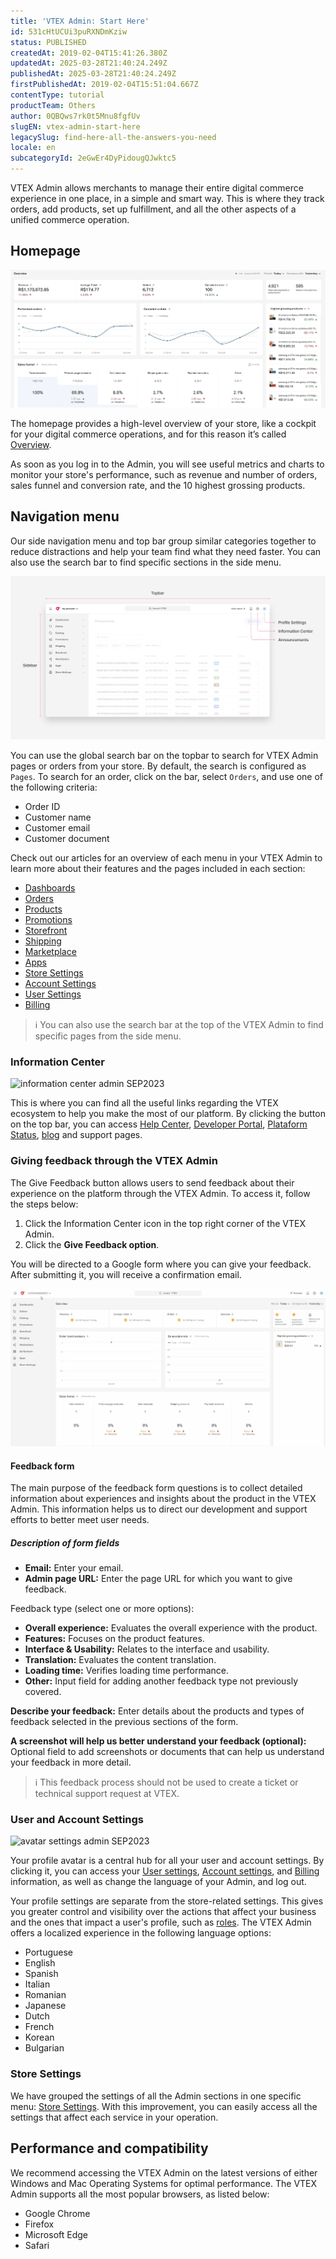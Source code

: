 ```yaml
---
title: 'VTEX Admin: Start Here'
id: 531cHtUCUi3puRXNDmKziw
status: PUBLISHED
createdAt: 2019-02-04T15:41:26.380Z
updatedAt: 2025-03-28T21:40:24.249Z
publishedAt: 2025-03-28T21:40:24.249Z
firstPublishedAt: 2019-02-04T15:51:04.667Z
contentType: tutorial
productTeam: Others
author: 0QBQws7rk0t5Mnu8fgfUv
slugEN: vtex-admin-start-here
legacySlug: find-here-all-the-answers-you-need
locale: en
subcategoryId: 2eGwEr4DyPidougQJwktc5
---
```


VTEX Admin allows merchants to manage their entire digital commerce experience in one place, in a simple and smart way. This is where they track orders, add products, set up fulfillment, and all the other aspects of a unified commerce operation.

## Homepage
![Store Overview gif EN](https://raw.githubusercontent.com/vtexdocs/help-center-content/refs/heads/main/docs/en/tutorials/Operational/vtex-admin/vtex-admin-start-here_1.gif)

The homepage provides a high-level overview of your store, like a cockpit for your digital commerce operations, and for this reason it’s called  [Overview](https://help.vtex.com/en/v4/docs/visao-geral-da-loja--6mcM4LPUqQxSiXY6uFtXZy).

As soon as you log in to the Admin, you will see useful metrics and charts to monitor your store's performance, such as revenue and number of orders, sales funnel and conversion rate, and the 10 highest grossing products.

## Navigation menu

Our side navigation menu and top bar group similar categories together to reduce distractions and help your team find what they need faster. You can also use the search bar to find specific sections in the side menu.

![admin navigation menu SEP2023](https://raw.githubusercontent.com/vtexdocs/help-center-content/refs/heads/main/docs/en/tutorials/Operational/vtex-admin/vtex-admin-start-here_2.png)

You can use the global search bar on the topbar to search for VTEX Admin pages or orders from your store. By default, the search is configured as `Pages`. To search for an order, click on the bar, select `Orders`, and use one of the following criteria:

- Order ID
- Customer name
- Customer email
- Customer document

Check out our articles for an overview of each menu in your VTEX Admin to learn more about their features and the pages included in each section:

- [Dashboards](https://help.vtex.com/en/v4/docs/visao-geral-dashboards--3FA56jDSTQjuSDwJRYQihm)   
- [Orders](https://help.vtex.com/en/v4/docs/visao-geral-pedidos--wHTMvgtq5BuUJhZdYYExj)
- [Products](https://help.vtex.com/en/v4/docs/visao-geral-produtos--5Aq3VcT9G9AeIAKFmHaf0u)   
- [Promotions](https://help.vtex.com/en/v4/docs/visao-geral-promocoes--6ZSwEn2PJQ5qs0Az2EPbd3)  
- [Storefront](https://help.vtex.com/en/v4/docs/visao-geral-storefront--6LK0TxoDqrJz2YnM90WvIk)  
- [Shipping](https://help.vtex.com/en/v4/docs/visao-geral-envio--1hw1otLpTkIjQh4WiBTFYv)  
- [Marketplace](https://help.vtex.com/en/v4/docs/visao-geral-marketplace--1MwABSIGjYSrFPUXhnUXiV)  
- [Apps](https://help.vtex.com/en/v4/docs/apps-overview--Abz99oney4PUmrf7QcHc9)  
- [Store Settings](https://help.vtex.com/en/tutorial/visao-geral-configuracoes-da-loja--6VtlMoid6iM9dP14X1CopT)  
- [Account Settings](https://help.vtex.com/en/v4/docs/account-settings-overview--159BmXTQhaP44wLxtPff6r)  
- [User Settings](https://help.vtex.com/en/v4/docs/visao-geral-configuracoes-usuario--1qYAvOTZBVYMosJ7tQm3Ry)  
- [Billing](https://help.vtex.com/en/v4/docs/billing-overview--CcugO41lhNJzQKpazKYQC)  

> ℹ️ You can also use the search bar at the top of the VTEX Admin to find specific pages from the side menu.

### Information Center

![information center admin SEP2023](https://raw.githubusercontent.com/vtexdocs/help-center-content/refs/heads/main/docs/en/tutorials/Operational/vtex-admin/vtex-admin-start-here_3.gif)

This is where you can find all the useful links regarding the VTEX ecosystem to help you make the most of our platform. By clicking the <i class='fa fa-question-circle-o'></i> button on the top bar, you can access [Help Center](https://help.vtex.com), [Developer Portal](https://developers.vtex.com/), [Plataform Status](https://status.vtex.com/), [blog](https://vtex.com/en/blog/) and support pages.

### Giving feedback through the VTEX Admin
The Give Feedback button allows users to send feedback about their experience on the platform through the VTEX Admin. To access it, follow the steps below:

1. Click the Information Center icon in the top right corner of the VTEX Admin.
2. Click the **Give Feedback option**.

You will be directed to a Google form where you can give your feedback. After submitting it, you will receive a confirmation email.

![Botão feedback - EN](https://raw.githubusercontent.com/vtexdocs/help-center-content/refs/heads/main/docs/en/tutorials/Operational/vtex-admin/vtex-admin-start-here_4.gif)

#### Feedback form
The main purpose of the feedback form questions is to collect detailed information about experiences and insights about the product in the VTEX Admin.
This information helps us to direct our development and support efforts to better meet user needs.

##### Description of form fields
- **Email:** Enter your email.
- **Admin page URL:** Enter the page URL for which you want to give feedback.

Feedback type (select one or more options):
- **Overall experience:** Evaluates the overall experience with the product.
- **Features:** Focuses on the product features.
- **Interface & Usability:** Relates to the interface and usability.
- **Translation:** Evaluates the content translation.
- **Loading time:** Verifies loading time performance.
- **Other:** Input field for adding another feedback type not previously covered.

**Describe your feedback:** Enter details about the products and types of feedback selected in the previous sections of the form.

**A screenshot will help us better understand your feedback (optional):** Optional field to add screenshots or documents that can help us understand your feedback in more detail.

> ℹ️ This feedback process should not be used to create a ticket or technical support request at VTEX.

### User and Account Settings

![avatar settings admin SEP2023](https://raw.githubusercontent.com/vtexdocs/help-center-content/refs/heads/main/docs/en/tutorials/Operational/vtex-admin/vtex-admin-start-here_5.gif)

Your profile avatar is a central hub for all your user and account settings. By clicking it, you can access your [User settings](https://help.vtex.com/en/v4/docs/user-settings-overview--1qYAvOTZBVYMosJ7tQm3Ry), [Account settings](https://help.vtex.com/v4/docs/account-settings-overview--159BmXTQhaP44wLxtPff6r), and [Billing](https://help.vtex.com/en/v4/docs/billing-overview--CcugO41lhNJzQKpazKYQC) information, as well as change the language of your Admin, and log out.

Your profile settings are separate from the store-related settings. This gives you greater control and visibility over the actions that affect your business and the ones that impact a user's profile, such as [roles](https://help.vtex.com/pt/tutorial/perfis-de-acesso--7HKK5Uau2H6wxE1rH5oRbc).
The VTEX Admin offers a localized experience in the following language options:

* Portuguese
* English
* Spanish
* Italian
* Romanian
* Japanese
* Dutch
* French
* Korean
* Bulgarian

### Store Settings

We have grouped the settings of all the Admin sections in one specific menu: [Store Settings](https://help.vtex.com/en/v4/docs/visao-geral-configuracoes-da-loja--5e1Mj7oBDq2NEYJ7cpDdR4). With this improvement, you can easily access all the settings that affect each service in your operation.

## Performance and compatibility
We recommend accessing the VTEX Admin on the latest versions of either Windows and Mac Operating Systems for optimal performance. The VTEX Admin supports all the most popular browsers, as listed below:

- Google Chrome
- Firefox
- Microsoft Edge
- Safari

